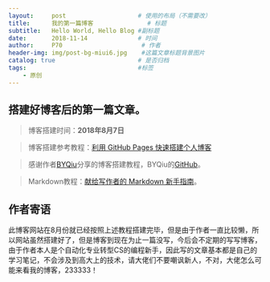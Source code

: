 ```yaml
---
layout:     post                    # 使用的布局（不需要改）
title:      我的第一篇博客               # 标题 
subtitle:   Hello World, Hello Blog #副标题
date:       2018-11-14              # 时间
author:     P70                      # 作者
header-img: img/post-bg-miui6.jpg    #这篇文章标题背景图片
catalog: true                       # 是否归档
tags:                               #标签
    - 原创
---
```


## 搭建好博客后的第一篇文章。

>博客搭建时间：**2018年8月7日**

>博客搭建参考教程：[利用 GitHub Pages 快速搭建个人博客](https://www.jianshu.com/p/e68fba58f75c)

>感谢作者[BYQiu](https://www.jianshu.com/u/e71990ada2fd)分享的博客搭建教程，BYQiu的[GitHub](https://github.com/qiubaiying)。

>Markdown教程：[献给写作者的 Markdown 新手指南](https://www.jianshu.com/p/q81RER)。

## 作者寄语

此博客网站在8月份就已经按照上述教程搭建完毕，但是由于作者一直比较懒，所以网站虽然搭建好了，但是博客到现在为止一篇没写，今后会不定期的写写博客，由于作者本人是个自动化专业转型CS的编程新手，因此写的文章基本都是自己的学习笔记，不会涉及到高大上的技术，请大佬们不要嘲讽新人，不对，大佬怎么可能来看我的博客，233333！